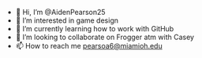 - 👋 Hi, I’m @AidenPearson25
- 👀 I’m interested in game design
- 🌱 I’m currently learning how to work with GitHub
- 💞️ I’m looking to collaborate on Frogger atm with Casey
- 📫 How to reach me pearsoa6@miamioh.edu

<!---
AidenPearson25/AidenPearson25 is a ✨ special ✨ repository because its `README.md` (this file) appears on your GitHub profile.
You can click the Preview link to take a look at your changes.
--->
